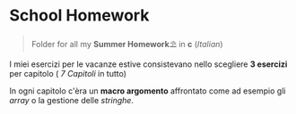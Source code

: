 # School Homework

>Folder for all my **Summer Homework**⛱️ in **c** (*Italian*)

I miei esercizi per le vacanze estive consistevano nello scegliere **3 esercizi** per capitolo ( *7 Capitoli* in tutto) 

In ogni capitolo c'èra un **macro argomento** affrontato come ad esempio gli *array* o la gestione delle *stringhe*.
 
